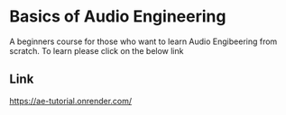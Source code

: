 # Basics of Audio Engineering
A beginners course for those who want to learn Audio Engibeering from scratch. To learn please click on the below link
## Link
https://ae-tutorial.onrender.com/
